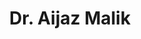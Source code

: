 ---
layout: doctor
profilePic : https://prac360-banner-dev.s3.ap-south-1.amazonaws.com/doctorLogo/13167a07-6951-44f6-93c3-e21cac26dd45-Bhilal_logo.png?X-Amz-Algorithm=AWS4-HMAC-SHA256&X-Amz-Content-Sha256=UNSIGNED-PAYLOAD&X-Amz-Credential=AKIAYUFS4LBNT5M3JST7%2F20240413%2Fap-south-1%2Fs3%2Faws4_request&X-Amz-Date=20240413T070622Z&X-Amz-Expires=900&X-Amz-Signature=6683e68fbc8fd9c012f0e8c27c7fbdb4220dedc655b07a6ed93132672516755e&X-Amz-SignedHeaders=host&x-id=GetObject
title: Dr. Aijaz Malik
specialties: General surgeon
description: He is highly skilled bariatric surgeon with an established track record of positively impacting lives through innovative weight loss surgery solutions. Proficient in a diverse spectrum of bariatric procedures, deeply committed to providing exceptional patient care, and dedicated to enhancing the overall health and well-being of individuals contending with obesity.
yearsOfExp: 15
location: Srinagar
contact: 1234567890
hospitalName: Modern hospitals
avl_days: null
_id: 549c8b0aeb88b649b6188d47
---